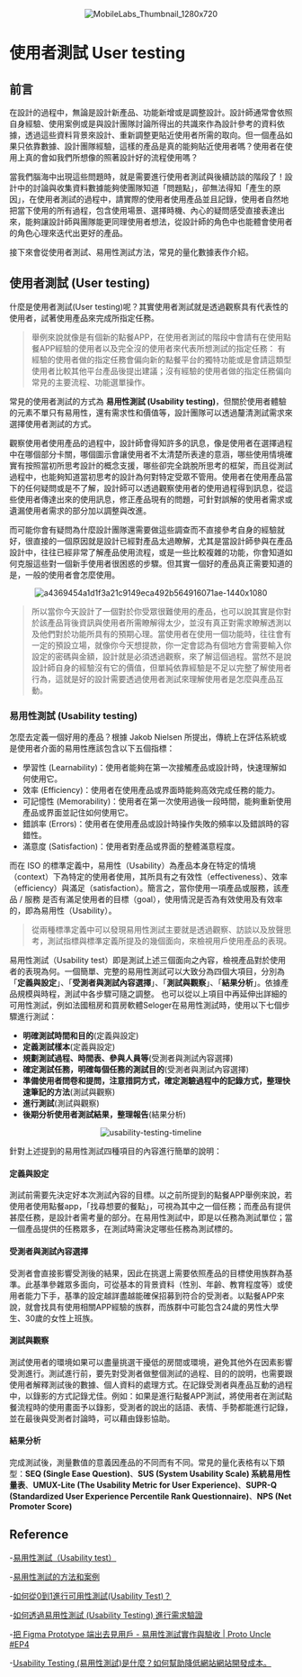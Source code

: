 <div align=center>
  
![MobileLabs_Thumbnail_1280x720](https://github.com/CAFECA-IO/KnowledgeManagement/assets/77717533/eeff9eeb-603a-4911-a983-773250f1c6db)

</div>

# 使用者測試 User testing
## 前言
在設計的過程中，無論是設計新產品、功能新增或是調整設計。設計師通常會依照自身經驗、使用案例或是與設計團隊討論所得出的共識來作為設計參考的資料依據，透過這些資料背景來設計、重新調整更貼近使用者所需的取向。但一個產品如果只依靠數據、設計團隊經驗，這樣的產品是真的能夠貼近使用者嗎？使用者在使用上真的會如我們所想像的照著設計好的流程使用嗎？

當我們腦海中出現這些問題時，就是需要進行使用者測試與後續訪談的階段了！設計中的討論與收集資料數據能夠使團隊知道「問題點」，卻無法得知「產生的原因」，在使用者測試的過程中，請實際的使用者使用產品並且記錄，使用者自然地把當下使用的所有過程，包含使用場景、選擇時機、內心的疑問感受直接表達出來，能夠讓設計師與團隊能更同理使用者想法，從設計師的角色中也能體會使用者的角色心理來迭代出更好的產品。

接下來會從使用者測試、易用性測試方法，常見的量化數據表作介紹。

## 使用者測試 (User testing)
什麼是使用者測試(User testing)呢？其實使用者測試就是透過觀察具有代表性的使用者，試著使用產品來完成所指定任務。
> 舉例來說就像是有個新的點餐APP，在使用者測試的階段中會請有在使用點餐APP經驗的使用者以及完全沒的使用者來代表所想測試的指定任務：
有經驗的使用者做的指定任務會偏向新的點餐平台的獨特功能或是會請這類型使用者比較其他平台產品後提出建議；沒有經驗的使用者做的指定任務偏向常見的主要流程、功能選單操作。

常見的使用者測試的方式為 **易用性測試 (Usability testing)**，但關於使用者體驗的元素不單只有易用性，還有需求性和價值等，設計團隊可以透過釐清測試需求來選擇使用者測試的方式。

觀察使用者使用產品的過程中，設計師會得知許多的訊息，像是使用者在選擇過程中在哪個部分卡關，哪個圖示會讓使用者不太清楚所表達的意涵，哪些使用情境確實有按照當初所思考設計的概念支援，哪些卻完全跳脫所思考的框架，而且從測試過程中，也能夠知道當初思考的設計為何對特定受眾不管用。使用者在使用產品當下的任何疑問或是不了解，設計師可以透過觀察使用者的使用過程得到訊息，從這些使用者傳達出來的使用訊息，修正產品現有的問題，可針對誤解的使用者需求或遺漏使用者需求的部分加以調整與改進。

而可能你會有疑問為什麼設計團隊還需要做這些調查而不直接參考自身的經驗就好，很直接的一個原因就是設計已經對產品太過瞭解，尤其是當設計師參與在產品設計中，往往已經非常了解產品使用流程，或是一些比較複雜的功能，你會知道如何克服這些對一個新手使用者很困惑的步驟。但其實一個好的產品真正需要知道的是，一般的使用者會怎麼使用。

<div align=center>
  
![a4369454a1d1f3a21c9149eca492b564916071ae-1440x1080](https://github.com/CAFECA-IO/KnowledgeManagement/assets/77717533/e0632ab5-e88f-4b87-8558-31a494aefdc8)

</div>

> 所以當你今天設計了一個對於你受眾很難使用的產品，也可以說其實是你對於該產品背後資訊與使用者所需瞭解得太少，並沒有真正對需求瞭解透測以及他們對於功能所具有的預期心理。當使用者在使用一個功能時，往往會有一定的預設立場，就像你今天想提款，你一定會認為有個地方會需要輸入你設定的密碼與金額，設計就是必須透過觀察，來了解這個過程。當然不是說設計師自身的經驗沒有它的價值，但單純依靠經驗是不足以完整了解使用者行為，這就是好的設計需要透過使用者測試來理解使用者是怎麼與產品互動。

### 易用性測試 (Usability testing)
怎麼去定義一個好用的產品？根據 Jakob Nielsen 所提出，傳統上在評估系統或是使用者介面的易用性應該包含以下五個指標：
- 學習性 (Learnability)：使用者能夠在第一次接觸產品或設計時，快速理解如何使用它。
- 效率 (Efficiency)：使用者在使用產品或界面時能夠高效完成任務的能力。
- 可記憶性 (Memorability)：使用者在第一次使用過後一段時間，能夠重新使用產品或界面並記住如何使用它。
- 錯誤率 (Errors)：使用者在使用產品或設計時操作失敗的頻率以及錯誤時的容錯性。
- 滿意度 (Satisfaction)：使用者對產品或界面的整體滿意程度。

而在 ISO 的標準定義中，易用性（Usability）為產品本身在特定的情境（context）下為特定的使用者使用，其所具有之有效性（effectiveness）、效率（efficiency）與滿足（satisfaction）。簡言之，當你使用一項產品或服務，該產品 / 服務 是否有滿足使用者的目標（goal），使用情況是否為有效使用及有效率的，即為易用性（Usability）。

> 從兩種標準定義中可以發現易用性測試主要就是透過觀察、訪談以及放聲思考，測試指標與標準定義所提及的幾個面向，來檢視用戶使用產品的表現。

易用性測試（Usability test）即是測試上述三個面向之內容，檢視產品對於使用者的表現為何。一個簡單、完整的易用性測試可以大致分為四個大項目，分別為「**定義與設定**」、「**受測者與測試內容選擇**」、「**測試與觀察**」、「**結果分析**」。依據產品規模與時程，測試中各步驟可隨之調整。
也可以從以上項目中再延伸出詳細的可用性測試，例如法國租房和買房軟體Seloger在易用性測試時，使用以下七個步驟進行測試：
- **明確測試時間和目的**(定義與設定)
- **定義測試樣本**(定義與設定)
- **規劃測試過程、時間表、參與人員等**(受測者與測試內容選擇)
- **確定測試任務，明確每個任務的測試目的**(受測者與測試內容選擇)
- **準備使用者問卷和提問，注意措詞方式，確定測驗過程中的記錄方式，整理快速筆記的方法**(測試與觀察)
- **進行測試**(測試與觀察)
- **後期分析使用者測試結果，整理報告**(結果分析)

<div align=center>
  
![usability-testing-timeline](https://github.com/CAFECA-IO/KnowledgeManagement/assets/77717533/61dd1764-a0f5-4319-acf0-1bc8735d177b)

</div>

針對上述提到的易用性測試四種項目的內容進行簡單的說明：
#### 定義與設定
測試前需要先決定好本次測試內容的目標。以之前所提到的點餐APP舉例來說，若使用者使用點餐app，「找尋想要的餐點」，可視為其中之一個任務；而產品有提供甚麼任務，是設計者需考量的部分。在易用性測試中，即是以任務為測試單位；當一個產品提供的任務眾多，在測試時需決定哪些任務為測試標的。
#### 受測者與測試內容選擇
受測者會直接影響受測後的結果，因此在挑選上需要依照產品的目標使用族群為基準。此基準參雜眾多面向，可從基本的背景資料（性別、年齡、教育程度等）或使用者能力下手，基準的設定越詳盡越能確保招募到符合的受測者。以點餐APP來說，就會找具有使用相關APP經驗的族群，而族群中可能包含24歲的男性大學生、30歲的女性上班族。
#### 測試與觀察
測試使用者的環境如果可以盡量挑選干擾低的房間或環境，避免其他外在因素影響受測進行。測試進行前，要先對受測者做整個測試的過程、目的的說明，也需要跟使用者解釋測試後的數據、個人資料的處理方式。在記錄受測者與產品互動的過程中，以錄影的方式記錄尤佳。例如：如果是進行點餐APP測試，將使用者在測試點餐流程時的使用畫面予以錄影，受測者的說出的話語、表情、手勢都能進行記錄，並在最後與受測者討論時，可以藉由錄影協助。
#### 結果分析
完成測試後，測量數值的意義因產品的不同而有不同。常見的量化表格有以下類型：**SEQ (Single Ease Question)**、**SUS (System Usability Scale) 系統易用性量表**、**UMUX-Lite (The Usability Metric for User Experience)**、**SUPR-Q (Standardized User Experience Percentile Rank Questionnaire)**、**NPS (Net Promoter Score)**




## Reference 
-[易用性測試（Usability test）](https://www.webguide.nat.gov.tw/News_Content.aspx?n=531&s=3005)

-[易用性測試的方法和案例](https://www.uxtalks.net/usabilitytest-101/)

-[如何從0到1進行可用性測試(Usability Test)？](https://zhuanlan.zhihu.com/p/159871425)

-[如何透過易用性測試 (Usability Testing) 進行需求驗證](https://medium.com/@kenny.dplus/%E5%A6%82%E4%BD%95%E9%80%8F%E9%81%8E%E6%98%93%E7%94%A8%E6%80%A7%E6%B8%AC%E8%A9%A6-usability-testing-%E9%80%B2%E8%A1%8C%E9%9C%80%E6%B1%82%E9%A9%97%E8%AD%89-30bab0374407)

-[把 Figma Prototype 端出去見用戶 - 易用性測試實作與驗收 | Proto Uncle #EP4](https://designtips.today/proto-uncle-s1ep4)

-[Usability Testing (易用性測試)是什麼？如何幫助降低網站網站開發成本。](https://mydigitalexperiences.com/2021/10/22/usability-testing/)
